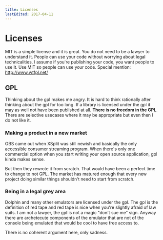 ```yaml
---
title: Licenses
lastEdited: 2017-04-11
---
```

# Licenses
MIT is a simple license and it is great. You do not need to be a lawyer to understand it. People can use your code without worrying about legal technicalities. I assume if you're publishing your code, you want people to use it. Use MIT so people can use your code. Special mention: http://www.wtfpl.net/

## GPL
Thinking about the gpl makes me angry. It is hard to think rationally after thinking about the gpl for too long. If a library is licensed under the gpl it may as well not have been published at all. **There is no freedom in the GPL**.  There are selective usecases where it may be appropriate but even then I do not like it. 

### Making a product in a new market
OBS came out when XSplit was still newish and basically the only accessible consumer streaming program. When there's only one commercial option when you start writing your open source application, gpl kinda makes sense.

But then they rewrote it from scratch. That would have been a perfect time to change to not GPL. The market has matured enough that every new project doing similar things shouldn't need to start from scratch.

### Being in a legal grey area
Dolphin and many other emulators are licensed under the gpl. The gpl is the definition of red tape and red tape is nice when you're slightly afraid of law suits. I am not a lawyer, the gpl is not a magic "don't sue me" sign. Anyway there are archetecute components of the emulator that are not of the console being emulated that would be cool to have free access to.

There is no coherent argument here, only sadness.


